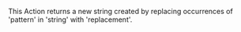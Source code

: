 This Action returns a new string created by replacing occurrences of 'pattern' in 'string' with 'replacement'.
